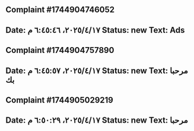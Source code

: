 

## Complaint #1744904746052
**Date:** ١٧‏/٤‏/٢٠٢٥، ٦:٤٥:٤٦ م
**Status:** new
**Text:**
Ads
---

## Complaint #1744904757890
**Date:** ١٧‏/٤‏/٢٠٢٥، ٦:٤٥:٥٧ م
**Status:** new
**Text:**
مرحبا بك
---

## Complaint #1744905029219
**Date:** ١٧‏/٤‏/٢٠٢٥، ٦:٥٠:٢٩ م
**Status:** new
**Text:**
مرحبا
---